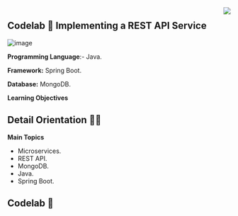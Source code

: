 <img align="right" src="https://github.com/ada-school/module-template/blob/main/ada.png">

## Codelab 🧪 Implementing a REST API Service

![image](https://user-images.githubusercontent.com/46855679/221076705-229ac920-e917-4004-a4f3-0c7e16a62393.png)

**Programming Language**:- Java.

**Framework:** Spring Boot.

**Database:** MongoDB.

**Learning Objectives**


## Detail Orientation 🤹🏽


**Main Topics**

* Microservices.
* REST API.
* MongoDB.
* Java.
* Spring Boot.

## Codelab 🧪




